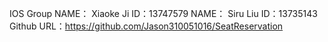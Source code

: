 IOS Group
NAME： Xiaoke Ji  ID：13747579
NAME： Siru Liu ID：13735143
Github URL：https://github.com/Jason310051016/SeatReservation
